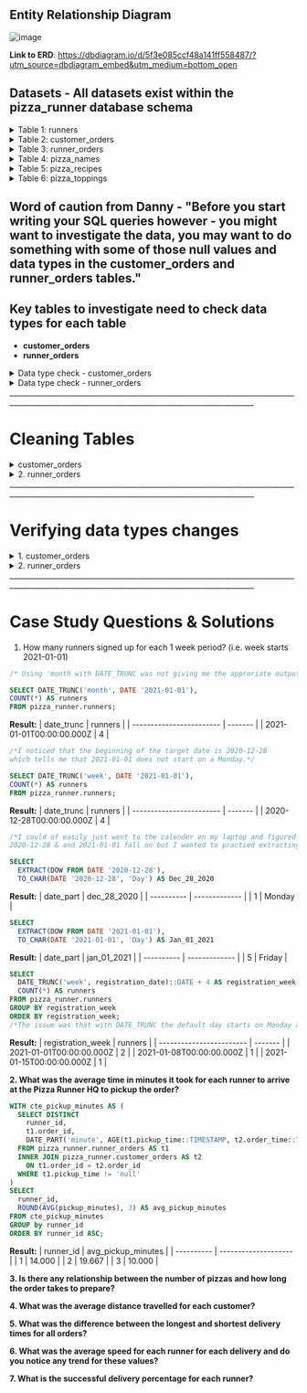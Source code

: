 ## Entity Relationship Diagram
![image](https://user-images.githubusercontent.com/74512335/131252005-8a5091d2-527b-4395-8334-a45c0331d022.png)

**Link to ERD**: https://dbdiagram.io/d/5f3e085ccf48a141ff558487/?utm_source=dbdiagram_embed&utm_medium=bottom_open

## **Datasets** - All datasets exist within the pizza_runner database schema

<details>
<summary>Table 1: runners</summary>
The runners table shows the registration_date for each new runner

 ![image](https://user-images.githubusercontent.com/74512335/131252153-17bfd9ab-827f-427f-bb48-00a2fb72199e.png)
 </details>

 <details>
 <summary>Table 2: customer_orders</summary>
   
  1. Cutomer pizza orders are captured in the customer_orders table with 1 row for each individual pizza that is part of the order.
 
  2. The pizza_id relates to the type of pizza which was ordered whilst the exclusions are the ingredient_id values which should be removed from the pizza and the extras are the ingredient_id values which need to be added to the pizza.
 
  3. Note that customers can order multiple pizzas in a single order with varying exclusions and extras values even if the pizza is the same type!
 
  4. The exclusions and extras columns will need to be cleaned up before using them in your queries.
 
 ![image](https://user-images.githubusercontent.com/74512335/131252232-fac52941-df94-418b-9f06-68b7bec50e92.png)   
</details>


<details>
  <summary>Table 3: runner_orders</summary>
   
   1. After each orders are received through the system - they are assigned to a runner - however not all orders are fully completed and can be cancelled by the restaurant or the customer.
  
   2. The pickup_time is the timestamp at which the runner arrives at the Pizza Runner headquarters to pick up the freshly cooked pizzas. The distance and duration fields are related to how far and long the runner had to travel to deliver the order to the respective customer.

![image](https://user-images.githubusercontent.com/74512335/131252289-56aa57c9-b346-4c66-b8d2-d1f1c54375cf.png)
</details>
 
 <details>
<summary>Table 4: pizza_names</summary>

At the moment - Pizza Runner only has 2 pizzas available the Meat Lovers or Vegetarian!

![image](https://user-images.githubusercontent.com/74512335/131252340-3b77436b-58cc-4783-9fd4-47455af3c7f8.png)
</details>

<details>
<summary>Table 5: pizza_recipes</summary>

Each pizza_id has a standard set of toppings which are used as part of the pizza recipe.

![image](https://user-images.githubusercontent.com/74512335/131252356-aac99096-cc55-474a-8bd2-0b158c146a66.png)
</details>
 
<details>
<summary>Table 6: pizza_toppings</summary>

 This table contains all of the topping_name values with their corresponding topping_id value

![image](https://user-images.githubusercontent.com/74512335/131252371-a90175c7-7bbb-4979-a989-225fb9e003f8.png)
</details>

## Word of caution from Danny - "Before you start writing your SQL queries however - you might want to investigate the data, you may want to do something with some of those null values and data types in the customer_orders and runner_orders tables."

## Key tables to investigate need to check data types for each table
- **customer_orders**
- **runner_orders**

<details>
<summary> Data type check - customer_orders</summary>

 ```sql
SELECT
  table_name,
  column_name,
  data_type
FROM information_schema.columns
WHERE table_name = 'customer_orders';
```
**Result:**
| table\_name      | column\_name | data\_type                  |
| ---------------- | ------------ | --------------------------- |
| customer\_orders | order\_id    | integer                     |
| customer\_orders | customer\_id | integer                     |
| customer\_orders | pizza\_id    | integer                     |
| customer\_orders | exclusions   | character varying           |
| customer\_orders | extras       | character varying           |
| customer\_orders | order\_time  | timestamp without time zone |
 </details>

<details>
<summary> Data type check - runner_orders</summary>

 ```sql
SELECT
  table_name,
  column_name,
  data_type
FROM information_schema.columns
WHERE table_name = 'runner_orders';
```
**Result:**
| table\_name    | column\_name | data\_type        |
| -------------- | ------------ | ----------------- |
| runner\_orders | order\_id    | integer           |
| runner\_orders | runner\_id   | integer           |
| runner\_orders | pickup\_time | character varying |
| runner\_orders | distance     | character varying |
| runner\_orders | duration     | character varying |
| runner\_orders | cancellation | character varying |
 </details>
_________________________________________________________________________________________________________________________________________________

# Cleaning Tables

<details>
<summary>customer_orders</summary>

 ###  **1. customer_orders**
- exclusions & extras columns need to be cleaned 
- Need to update null values to be empty to indicate customers ordered no extras/exclusions
- Current 'null' results in exclusions & extras are not truly null they are be interpreted as strings.
```sql
DROP TABLE IF EXISTS customer_orders_table_cleaned;
CREATE TEMP TABLE customer_orders_table_cleaned AS (
  SELECT
    order_id,
    customer_id,
    pizza_id,
    CASE
      WHEN exclusions = '' THEN NULL
      WHEN exclusions = 'null' THEN NULL
      ELSE exclusions
    END AS exlcusions,
    CASE
      WHEN extras = '' THEN NULL
      WHEN extras = 'null' THEN NULL
      WHEN extras = 'Nan' THEN NULL
      ELSE extras
    END AS extras,
    order_time
  FROM
    pizza_runner.customer_orders
);

SELECT * FROM customer_orders_table_cleaned;
```
**New Table Result:**
| order\_id | customer\_id | pizza\_id | exlcusions | extras | order\_time              |
| --------- | ------------ | --------- | ---------- | ----- | ------------------------ |
| 1         | 101          | 1         |            |       | 2021-01-01T18:05:02.000Z |
| 2         | 101          | 1         |            |       | 2021-01-01T19:00:52.000Z |
| 3         | 102          | 1         |            |       | 2021-01-02T23:51:23.000Z |
| 3         | 102          | 2         |            |       | 2021-01-02T23:51:23.000Z |
| 4         | 103          | 1         | 4          |       | 2021-01-04T13:23:46.000Z |
| 4         | 103          | 1         | 4          |       | 2021-01-04T13:23:46.000Z |
| 4         | 103          | 2         | 4          |       | 2021-01-04T13:23:46.000Z |
| 5         | 104          | 1         |            | 1     | 2021-01-08T21:00:29.000Z |
| 6         | 101          | 2         |            |       | 2021-01-08T21:03:13.000Z |
| 7         | 105          | 2         |            | 1     | 2021-01-08T21:20:29.000Z |
| 8         | 102          | 1         |            |       | 2021-01-09T23:54:33.000Z |
| 9         | 103          | 1         | 4          | 1, 5  | 2021-01-10T11:22:59.000Z |
| 10        | 104          | 1         |            |       | 2021-01-11T18:34:49.000Z |
| 10        | 104          | 1         | 2, 6       | 1, 4  | 2021-01-11T18:34:49.000Z |
</details>

<details>
<summary> 2. runner_orders</summary>
 
- **Need to convert pickup_time, distance, and duration from character varying to integer**
- **Remove nulls where orders are cancelled**
- **null text needs to be null values**
- **distance and duration metrics need to be removed not consistent these columns are to be integers**
```sql

 DROP TABLE IF EXISTS runner_orders_table_cleaned;
CREATE TEMP TABLE runner_orders_table_cleaned AS (
  SELECT
    order_id,
    runner_id,
    CASE
      WHEN pickup_time = 'null' THEN null
      ELSE pickup_time
    END :: timestamp AS pickup_time,
    --use NULLIF to handle blank string '' turns NULL if two expressions are equal, otherwise it returns the first expression.--
    NULLIF(REGEXP_REPLACE(distance, '[^0-9.]', '', 'g'), '') :: numeric AS distance,
    NULLIF(REGEXP_REPLACE(duration, '[^0-9.]', '', 'g'), '') :: numeric AS duration,
    /* ' to specify the regex
        [] generates any character inside range
        '' removes empty string
        'g' means global match and removes all matches*/
    CASE
      WHEN cancellation IN ('null', 'NaN', '') THEN null
      ELSE cancellation
    END AS cancellation
  FROM
    pizza_runner.runner_orders
);
SELECT * FROM runner_orders_table_cleaned;
  ```
**New Table Result:**
| order\_id | runner\_id | pickup\_time             | distance | duration | cancellation            |
| --------- | ---------- | ------------------------ | -------- | -------- | ----------------------- |
| 1         | 1          | 2021-01-01T18:15:34.000Z | 20       | 32       |                         |
| 2         | 1          | 2021-01-01T19:10:54.000Z | 20       | 27       |                         |
| 3         | 1          | 2021-01-03T00:12:37.000Z | 13.4     | 20       |                         |
| 4         | 2          | 2021-01-04T13:53:03.000Z | 23.4     | 40       |                         |
| 5         | 3          | 2021-01-08T21:10:57.000Z | 10       | 15       |                         |
| 6         | 3          |                          |          |          | Restaurant Cancellation |
| 7         | 2          | 2021-01-08T21:30:45.000Z | 25       | 25       |                         |
| 8         | 2          | 2021-01-10T00:15:02.000Z | 23.4     | 15       |                         |
| 9         | 2          |                          |          |          | Customer Cancellation   |
| 10        | 1          | 2021-01-11T18:50:20.000Z | 10       | 10       |                         |
</details>
_________________________________________________________________________________________________________________________________________________

# Verifying data types changes
 <details>
<summary>1. customer_orders</summary>
 
 ```sql
 SELECT
  table_name,
  column_name,
  data_type
FROM information_schema.columns
WHERE table_name = 'customer_orders_table_cleaned';
```
**Result: No data types were changed**
| table\_name                      | column\_name | data\_type                  |
| -------------------------------- | ------------ | --------------------------- |
| customer\_orders\_table\_cleaned | order\_id    | integer                     |
| customer\_orders\_table\_cleaned | customer\_id | integer                     |
| customer\_orders\_table\_cleaned | pizza\_id    | integer                     |
| customer\_orders\_table\_cleaned | exlcusions   | character varying           |
| customer\_orders\_table\_cleaned | extras       | character varying           |
| customer\_orders\_table\_cleaned | order\_time  | timestamp without time zone |
 </details>
 
 <details>
<summary> 2. runner_orders</summary>

 ```sql
 SELECT
  table_name,
  column_name,
  data_type
FROM information_schema.columns
WHERE table_name = 'runner_orders_table_cleaned';
```
**Result: Changes below**
| table\_name                    | column\_name | data\_type                  |
| ------------------------------ | ------------ | --------------------------- |
| runner\_orders\_table\_cleaned | order\_id    | integer                     |
| runner\_orders\_table\_cleaned | runner\_id   | integer                     |
| runner\_orders\_table\_cleaned | pickup\_time | timestamp without time zone | 
| runner\_orders\_table\_cleaned | distance     | numeric                     |
| runner\_orders\_table\_cleaned | duration     | numeric                     |
| runner\_orders\_table\_cleaned | cancellation | character varying           |

- Changed from character varying to timestamp without time zone
- Changed from character varying to numeric
- Changed from character varying to numeric
</details>
 _________________________________________________________________________________________________________________________________________________


# Case Study Questions & Solutions

1. How many runners signed up for each 1 week period? (i.e. week starts 2021-01-01)
```sql
/* Using 'month with DATE_TRUNC was not giving me the approriate output so I decided to try using 'week'*/

SELECT DATE_TRUNC('month', DATE '2021-01-01'),
COUNT(*) AS runners
FROM pizza_runner.runners;
```
**Result:**
| date\_trunc              | runners |
| ------------------------ | ------- |
| 2021-01-01T00:00:00.000Z | 4       |

```sql
/*I noticed that the beginning of the target date is 2020-12-28
which tells me that 2021-01-01 does not start on a Monday.*/

SELECT DATE_TRUNC('week', DATE '2021-01-01'),
COUNT(*) AS runners
FROM pizza_runner.runners;
```
**Result:**
| date\_trunc              | runners |
| ------------------------ | ------- |
| 2020-12-28T00:00:00.000Z | 4       |

```sql
/*I could of easily just went to the calender on my laptop and figured out what day of week
2020-12-28 & and 2021-01-01 fall on but I wanted to practied extracting the day of the week.*/

SELECT
  EXTRACT(DOW FROM DATE '2020-12-28'), 
  TO_CHAR(DATE '2020-12-28', 'Day') AS Dec_28_2020
  ```
**Result:**
| date\_part | dec\_28\_2020 |
| ---------- | ------------- |
| 1          | Monday        |

```sql
SELECT
  EXTRACT(DOW FROM DATE '2021-01-01'),
  TO_CHAR(DATE '2021-01-01', 'Day') AS Jan_01_2021
```
**Result:**
| date\_part | jan\_01\_2021 |
| ---------- | ------------- |
| 5          | Friday        |

```sql
SELECT 
  DATE_TRUNC('week', registration_date)::DATE + 4 AS registration_week,
  COUNT(*) AS runners
FROM pizza_runner.runners
GROUP BY registration_week
ORDER BY registration_week;
/*The issue was that with DATE_TRUNC the default day starts on Monday as 1 but 2021-01-01 is a Friday which is Day 5.*/
```
**Result:**
| registration\_week       | runners |
| ------------------------ | ------- |
| 2021-01-01T00:00:00.000Z | 2       |
| 2021-01-08T00:00:00.000Z | 1       |
| 2021-01-15T00:00:00.000Z | 1       |

**2. What was the average time in minutes it took for each runner to arrive at the Pizza Runner HQ to pickup the order?**
```sql
WITH cte_pickup_minutes AS (
  SELECT DISTINCT
    runner_id,
    t1.order_id,
    DATE_PART('minute', AGE(t1.pickup_time::TIMESTAMP, t2.order_time::TIMESTAMP))::INTEGER AS pickup_minutes
  FROM pizza_runner.runner_orders AS t1
  INNER JOIN pizza_runner.customer_orders AS t2
    ON t1.order_id = t2.order_id
  WHERE t1.pickup_time != 'null'
)
SELECT
  runner_id,
  ROUND(AVG(pickup_minutes), 3) AS avg_pickup_minutes
FROM cte_pickup_minutes
GROUP by runner_id
ORDER BY runner_id ASC;
```
**Result:**
| runner\_id | avg\_pickup\_minutes |
| ---------- | -------------------- |
| 1          | 14.000               |
| 2          | 19.667               |
| 3          | 10.000               |

**3. Is there any relationship between the number of pizzas and how long the order takes to prepare?**

**4. What was the average distance travelled for each customer?**

**5. What was the difference between the longest and shortest delivery times for all orders?**

**6. What was the average speed for each runner for each delivery and do you notice any trend for these values?** 

**7. What is the successful delivery percentage for each runner?**
 
